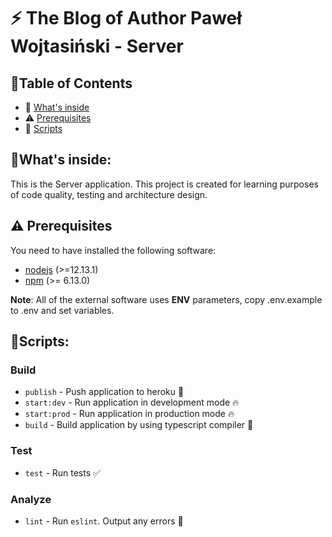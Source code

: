 # ⚡️ The Blog of Author Paweł Wojtasiński - Server

## 📖Table of Contents

- 👀 [What's inside](#whats-inside)
- ⚠️ [Prerequisites](#%EF%B8%8F-prerequisites)
- 📜 [Scripts](#scripts)

## 👀What's inside:

This is the Server application. This project is created for learning purposes of code quality, testing and architecture design.

## ⚠️ Prerequisites

You need to have installed the following software:

- [nodejs](https://nodejs.org/en/) (>=12.13.1)
- [npm](https://npmjs.com/) (>= 6.13.0)

**Note**: All of the external software uses **ENV** parameters, copy .env.example to .env and set variables.

## 📜Scripts:

### Build

- `publish` - Push application to heroku 🚀
- `start:dev` - Run application in development mode 🔥
- `start:prod` - Run application in production mode 🔥
- `build` - Build application by using typescript compiler 👷

### Test

- `test` - Run tests ✅

### Analyze

- `lint` - Run `eslint`. Output any errors 🚨
